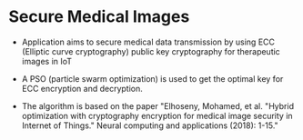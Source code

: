 # Secure Medical Images

- Application aims to secure medical data transmission by using ECC (Elliptic curve cryptography) public key cryptography for therapeutic images in IoT

- A PSO (particle swarm optimization) is used to get the optimal key for ECC encryption and decryption.

- The algorithm is based on the paper "Elhoseny, Mohamed, et al. "Hybrid optimization with cryptography encryption for medical image security in Internet of Things."
  Neural computing and applications (2018): 1-15."



